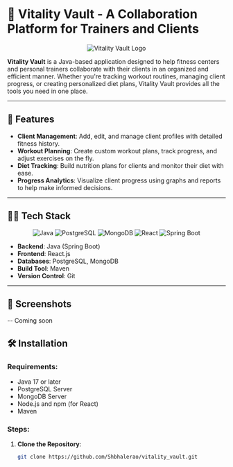 # 💪 Vitality Vault - A Collaboration Platform for Trainers and Clients

<p align="center">
  <img src="https://img.icons8.com/color/96/000000/dumbbell.png" alt="Vitality Vault Logo"/>
</p>

**Vitality Vault** is a Java-based application designed to help fitness centers and personal trainers collaborate with their clients in an organized and efficient manner. Whether you're tracking workout routines, managing client progress, or creating personalized diet plans, Vitality Vault provides all the tools you need in one place.

---

## 🚀 Features

- **Client Management**: Add, edit, and manage client profiles with detailed fitness history.
- **Workout Planning**: Create custom workout plans, track progress, and adjust exercises on the fly.
- **Diet Tracking**: Build nutrition plans for clients and monitor their diet with ease.
- **Progress Analytics**: Visualize client progress using graphs and reports to help make informed decisions.

---

## 🏋️‍♂️ Tech Stack

<p align="center">
  <img src="https://img.icons8.com/color/48/000000/java-coffee-cup-logo.png" alt="Java"/> 
  <img src="https://img.icons8.com/color/48/000000/postgresql.png" alt="PostgreSQL"/> 
  <img src="https://img.icons8.com/color/48/000000/mongodb.png" alt="MongoDB"/> 
  <img src="https://img.icons8.com/color/48/000000/react-native.png" alt="React"/> 
  <img src="https://img.icons8.com/color/48/000000/spring-logo.png" alt="Spring Boot"/> 
</p>

- **Backend**: Java (Spring Boot)
- **Frontend**: React.js
- **Databases**: PostgreSQL, MongoDB
- **Build Tool**: Maven
- **Version Control**: Git

---

## 📸 Screenshots

-- Coming soon

## 🛠️ Installation

### Requirements:

- Java 17 or later
- PostgreSQL Server
- MongoDB Server
- Node.js and npm (for React)
- Maven

### Steps:

1. **Clone the Repository**:
   ```bash
   git clone https://github.com/Shbhalerao/vitality_vault.git
